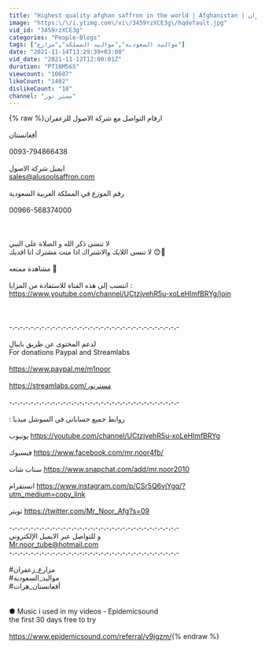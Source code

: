 ```yaml
---
title: "Highest quality afghan saffron in the world | Afghanistan | جولة  في أكبر و أضخم مزارع الزعفران😍"
image: "https:\/\/i.ytimg.com\/vi\/3459rzXCE3g\/hqdefault.jpg"
vid_id: "3459rzXCE3g"
categories: "People-Blogs"
tags: ["مواليد السعودية","مواليد المملكة","مزارع"]
date: "2021-11-14T13:29:39+03:00"
vid_date: "2021-11-12T12:00:01Z"
duration: "PT18M56S"
viewcount: "10687"
likeCount: "1402"
dislikeCount: "18"
channel: "مستر نور"
---
```

{% raw %}ارقام التواصل مع شركة الاصول للزعفران<br /><br />أفغانستان<br /><br />0093-794866438<br /><br />ايميل شركة الاصول<br />sales@alusoolsaffron.com<br /><br />رقم الموزع في المملكة العربية السعودية <br /><br />00966-568374000<br /><br /><br /><br />لا تنسى ذكر الله و الصلاة على النبي<br />لا تنسى اللايك والاشتراك اذا منت مشترك انا افديك 😊🌹<br /><br />مشاهدة ممتعه 🌹<br /><br />انتسب إلى هذه القناة للاستفادة من المزايا :<br /><a rel="nofollow" target="blank" href="https://www.youtube.com/channel/UCtzjvehR5u-xoLeHlmfBRYg/join">https://www.youtube.com/channel/UCtzjvehR5u-xoLeHlmfBRYg/join</a><br /><br /><br /><br />-،-،-،-،-،-،-،-،-،-،-،-،-،-،-،-،-،-،-،-،-،-،-،-،-،-،-،-،-،-،-،-<br /><br />لدعم المحتوى عن طريق بايبال<br />For donations Paypal and Streamlabs<br /><br /><a rel="nofollow" target="blank" href="https://www.paypal.me/m1noor">https://www.paypal.me/m1noor</a><br /><br /><a rel="nofollow" target="blank" href="https://streamlabs.com/مسترنور">https://streamlabs.com/مسترنور</a><br /><br />-،-،-،-،-،-،-،-،-،-،-،-،-،-،-،-،-،-،-،-،-،-،-،-،-،-،-،-،-،-،-،-<br /><br />: روابط جميع حساباتي في السوشل ميديا<br /><br />يوتيوب <a rel="nofollow" target="blank" href="https://youtube.com/channel/UCtzjvehR5u-xoLeHlmfBRYg">https://youtube.com/channel/UCtzjvehR5u-xoLeHlmfBRYg</a><br /><br />فيسبوك <a rel="nofollow" target="blank" href="https://www.facebook.com/mr.noor4fb/">https://www.facebook.com/mr.noor4fb/</a><br /><br />سناب شات  <a rel="nofollow" target="blank" href="https://www.snapchat.com/add/mr.noor2010">https://www.snapchat.com/add/mr.noor2010</a><br /><br />انستقرام <a rel="nofollow" target="blank" href="https://www.instagram.com/p/CSr5Q6vjYgq/?utm_medium=copy_link">https://www.instagram.com/p/CSr5Q6vjYgq/?utm_medium=copy_link</a><br /><br />تويتر <a rel="nofollow" target="blank" href="https://twitter.com/Mr_Noor_Afg?s=09">https://twitter.com/Mr_Noor_Afg?s=09</a><br /><br />-،-،-،-،-،-،-،-،-،-،-،-،-،-،-،-،-،-،-،-،-،-،-،-،-،-،-،-،-،-،-،-<br />و للتواصل عبر الايميل الإلكتروني <br />Mr.noor_tube@hotmail.com <br />-،-،-،-،-،-،-،-،-،-،-،-،-،-،-،-،-،-،-،-،-،-،-،-،-،-،-،-،-،-،-،-<br /><br />#مزارع_زعفران<br />#مواليد_السعودية<br />#أفغانستان_هرات<br /><br /><br />● Music i used in my videos - Epidemicsound<br />the first 30 days free to try<br /><br /><a rel="nofollow" target="blank" href="https://www.epidemicsound.com/referral/y9jgzm/">https://www.epidemicsound.com/referral/y9jgzm/</a>{% endraw %}
